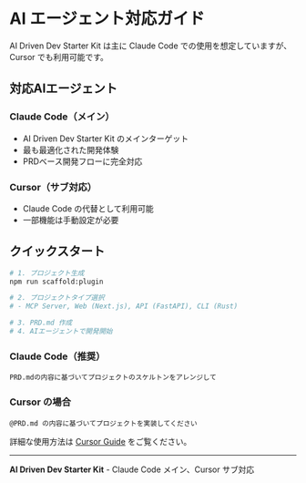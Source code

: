 # AI エージェント対応ガイド

AI Driven Dev Starter Kit は主に Claude Code での使用を想定していますが、Cursor でも利用可能です。

## 対応AIエージェント

### Claude Code（メイン）
- AI Driven Dev Starter Kit のメインターゲット
- 最も最適化された開発体験
- PRDベース開発フローに完全対応

### Cursor（サブ対応）
- Claude Code の代替として利用可能
- 一部機能は手動設定が必要

## クイックスタート

```bash
# 1. プロジェクト生成
npm run scaffold:plugin

# 2. プロジェクトタイプ選択
# - MCP Server, Web (Next.js), API (FastAPI), CLI (Rust)

# 3. PRD.md 作成
# 4. AIエージェントで開発開始
```

### Claude Code（推奨）

```
PRD.mdの内容に基づいてプロジェクトのスケルトンをアレンジして
```

### Cursor の場合

```
@PRD.md の内容に基づいてプロジェクトを実装してください
```

詳細な使用方法は [Cursor Guide](cursor-guide.md) をご覧ください。

---

**AI Driven Dev Starter Kit** - Claude Code メイン、Cursor サブ対応